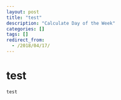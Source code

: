 ```yaml
---
layout: post
title: "test"
description: "Calculate Day of the Week"
categories: []
tags: []
redirect_from:
  - /2018/04/17/
---
```




# test

```java
test
```
